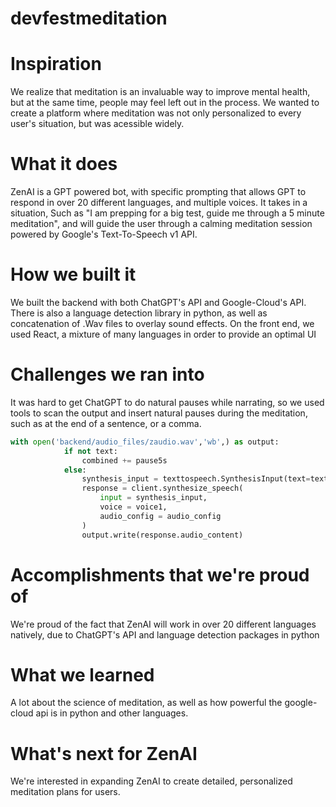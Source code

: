 # devfestmeditation

# Inspiration
We realize that meditation is an invaluable way to improve mental health, but at the same time, people may feel left out in the process. We wanted to create a platform where meditation was not only personalized to every user's situation, but was acessible widely.

# What it does
ZenAI is a GPT powered bot, with specific prompting that allows GPT to respond in over 20 different languages, and multiple voices. It takes in a situation, Such as "I am prepping for a big test, guide me through a 5 minute meditation", and will guide the user through a calming meditation session powered by Google's Text-To-Speech v1 API.

# How we built it
We built the backend with both ChatGPT's API and Google-Cloud's API. There is also a language detection library in python, as well as concatenation of .Wav files to overlay sound effects. On the front end, we used React, a mixture of many languages in order to provide an optimal UI

# Challenges we ran into
It was hard to get ChatGPT to do natural pauses while narrating, so we used tools to scan the output and insert natural pauses during the meditation, such as at the end of a sentence, or a comma.

```python
with open('backend/audio_files/zaudio.wav','wb',) as output:
            if not text:
                combined += pause5s
            else:
                synthesis_input = texttospeech.SynthesisInput(text=text)
                response = client.synthesize_speech(
                    input = synthesis_input,
                    voice = voice1,
                    audio_config = audio_config
                )
                output.write(response.audio_content)
```
# Accomplishments that we're proud of
We're proud of the fact that ZenAI will work in over 20 different languages natively, due to ChatGPT's API and language detection packages in python

# What we learned
A lot about the science of meditation, as well as how powerful the google-cloud api is in python and other languages.

# What's next for ZenAI
We're interested in expanding ZenAI to create detailed, personalized meditation plans for users.

